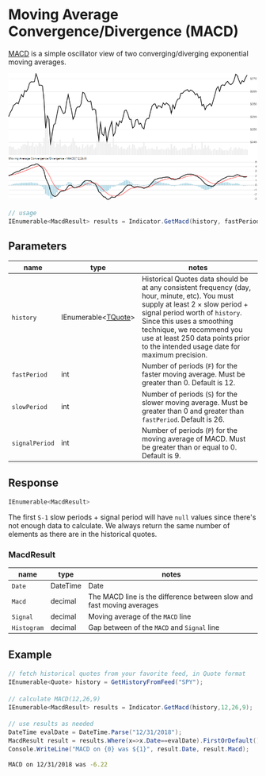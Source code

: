 ﻿# Moving Average Convergence/Divergence (MACD)

[MACD](https://en.wikipedia.org/wiki/MACD) is a simple oscillator view of two converging/diverging exponential moving averages.

![image](chart.png)

```csharp
// usage
IEnumerable<MacdResult> results = Indicator.GetMacd(history, fastPeriod, slowPeriod, signalPeriod);  
```

## Parameters

| name | type | notes
| -- |-- |--
| `history` | IEnumerable\<[TQuote](../../docs/GUIDE.md#quote)\> | Historical Quotes data should be at any consistent frequency (day, hour, minute, etc).  You must supply at least 2 × slow period + signal period worth of `history`.  Since this uses a smoothing technique, we recommend you use at least 250 data points prior to the intended usage date for maximum precision.
| `fastPeriod` | int | Number of periods (`F`) for the faster moving average.  Must be greater than 0.  Default is 12.
| `slowPeriod` | int | Number of periods (`S`) for the slower moving average.  Must be greater than 0 and greater than `fastPeriod`.  Default is 26.
| `signalPeriod` | int | Number of periods (`P`) for the moving average of MACD.  Must be greater than or equal to 0.  Default is 9.

## Response

```csharp
IEnumerable<MacdResult>
```

The first `S-1` slow periods + signal period will have `null` values since there's not enough data to calculate.  We always return the same number of elements as there are in the historical quotes.

### MacdResult

| name | type | notes
| -- |-- |--
| `Date` | DateTime | Date
| `Macd` | decimal | The MACD line is the difference between slow and fast moving averages
| `Signal` | decimal | Moving average of the `MACD` line
| `Histogram` | decimal | Gap between of the `MACD` and `Signal` line

## Example

```csharp
// fetch historical quotes from your favorite feed, in Quote format
IEnumerable<Quote> history = GetHistoryFromFeed("SPY");

// calculate MACD(12,26,9)
IEnumerable<MacdResult> results = Indicator.GetMacd(history,12,26,9);

// use results as needed
DateTime evalDate = DateTime.Parse("12/31/2018");
MacdResult result = results.Where(x=>x.Date==evalDate).FirstOrDefault();
Console.WriteLine("MACD on {0} was ${1}", result.Date, result.Macd);
```

```bash
MACD on 12/31/2018 was -6.22
```
